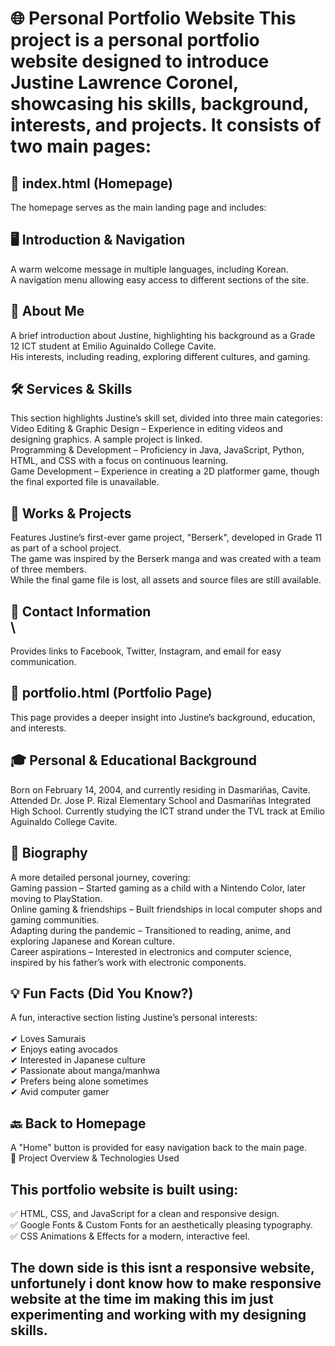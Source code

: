 <h1> 🌐 Personal Portfolio Website
This project is a personal portfolio website designed to introduce Justine Lawrence Coronel, showcasing his skills, background, interests, and projects. It consists of two main pages:
</h1>

📌 index.html (Homepage) <br> 
-
The homepage serves as the main landing page and includes: <br> 

🖥️ Introduction & Navigation <br> 
-
A warm welcome message in multiple languages, including Korean. <br> 
A navigation menu allowing easy access to different sections of the site. <br> 

📖 About Me <br>  
-
A brief introduction about Justine, highlighting his background as a Grade 12 ICT student at Emilio Aguinaldo College Cavite. <br> 
His interests, including reading, exploring different cultures, and gaming. <br> 

🛠️ Services & Skills <br> 
-
This section highlights Justine’s skill set, divided into three main categories: <br> 
Video Editing & Graphic Design – Experience in editing videos and designing graphics. A sample project is linked. <br> 
Programming & Development – Proficiency in Java, JavaScript, Python, HTML, and CSS with a focus on continuous learning. <br> 
Game Development – Experience in creating a 2D platformer game, though the final exported file is unavailable. <br>  

📂 Works & Projects <br> 
-
Features Justine’s first-ever game project, "Berserk", developed in Grade 11 as part of a school project. <br> 
The game was inspired by the Berserk manga and was created with a team of three members. <br> 
While the final game file is lost, all assets and source files are still available. <br> 

📩 Contact Information <br> \
-
Provides links to Facebook, Twitter, Instagram, and email for easy communication. <br> 

📌 portfolio.html (Portfolio Page) <br> 
-
This page provides a deeper insight into Justine’s background, education, and interests. <br> 

🎓 Personal & Educational Background <br> 
-
Born on February 14, 2004, and currently residing in Dasmariñas, Cavite. 
Attended Dr. Jose P. Rizal Elementary School and Dasmariñas Integrated High School. 
Currently studying the ICT strand under the TVL track at Emilio Aguinaldo College Cavite. 

📜 Biography <br> 
-
A more detailed personal journey, covering: <br> 
Gaming passion – Started gaming as a child with a Nintendo Color, later moving to PlayStation. <br> 
Online gaming & friendships – Built friendships in local computer shops and gaming communities. <br> 
Adapting during the pandemic – Transitioned to reading, anime, and exploring Japanese and Korean culture. <br> 
Career aspirations – Interested in electronics and computer science, inspired by his father’s work with electronic components. <br> 

💡 Fun Facts (Did You Know?) <br> 
-
A fun, interactive section listing Justine’s personal interests: <br> 
<br> 
✔ Loves Samurais <br> 
✔ Enjoys eating avocados <br> 
✔ Interested in Japanese culture <br> 
✔ Passionate about manga/manhwa <br> 
✔ Prefers being alone sometimes <br> 
✔ Avid computer gamer <br> 

🔙 Back to Homepage <br> 
-
A "Home" button is provided for easy navigation back to the main page. <br> 
🌟 Project Overview & Technologies Used <br> 

This portfolio website is built using: <br> 
-
✅ HTML, CSS, and JavaScript for a clean and responsive design. <br> 
✅ Google Fonts & Custom Fonts for an aesthetically pleasing typography. <br> 
✅ CSS Animations & Effects for a modern, interactive feel. <br> 

The down side is this isnt a responsive website, unfortunely i dont know how to make responsive website at the time im making this im just experimenting and working with my designing skills.
-
